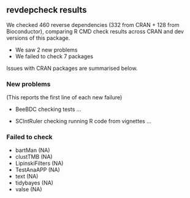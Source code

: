 ## revdepcheck results

We checked 460 reverse dependencies (332 from CRAN + 128 from Bioconductor), comparing R CMD check results across CRAN and dev versions of this package.

 * We saw 2 new problems
 * We failed to check 7 packages

Issues with CRAN packages are summarised below.

### New problems
(This reports the first line of each new failure)

* BeeBDC
  checking tests ...

* SCIntRuler
  checking running R code from vignettes ...

### Failed to check

* bartMan         (NA)
* clustTMB        (NA)
* LipinskiFilters (NA)
* TestAnaAPP      (NA)
* text            (NA)
* tidybayes       (NA)
* valse           (NA)
